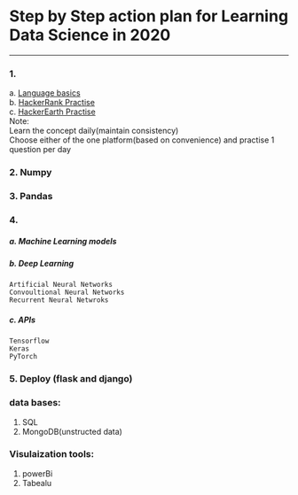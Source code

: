 
# Step by Step action plan for Learning Data Science in 2020
__________________________________________________________________________________
### 1.
a. [Language basics](https://hyperskill.org/curriculum)    
b. [HackerRank Practise](https://www.hackerrank.com/dashboard)      
c. [HackerEarth Practise](https://www.hackerearth.com/practice/)        
Note:       
Learn the concept daily(maintain consistency)      
Choose either of the one platform(based on convenience) and practise 1 question per day     


### 2. Numpy 


### 3. Pandas


### 4.      
##### a. Machine Learning models
##### b. Deep Learning        
    Artificial Neural Networks
    Convoultional Neural Networks
    Recurrent Neural Netwroks       
##### c. APIs
    Tensorflow
    Keras
    PyTorch
 
    
    
### 5. Deploy (flask and django)




### data bases:

1. SQL
2. MongoDB(unstructed data)


### Visulaization tools:

1. powerBi
2. Tabealu
